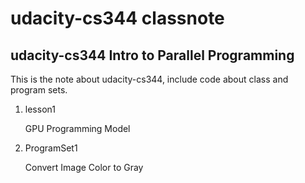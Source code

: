 # udacity-cs344 classnote

## udacity-cs344 Intro to Parallel Programming

This is the note about udacity-cs344, include code about class and program sets.

1. lesson1

    GPU Programming Model

2. ProgramSet1

    Convert Image Color to Gray


